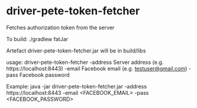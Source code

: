 # driver-pete-token-fetcher
Fetches authorization token from the server

To build:
./gradlew fatJar

Artefact driver-pete-token-fetcher.jar will be in build/libs

usage: driver-pete-token-fetcher
 -address <arg>   Server address (e.g. https://localhost:8443)
 -email <arg>     Facebook email (e.g. testuser@gmail.com)
 -pass <arg>      Facebook password

Example:
java -jar driver-pete-token-fetcher.jar -address https://localhost:8443 -email <FACEBOOK_EMAIL> -pass <FACEBOOK_PASSWORD>
